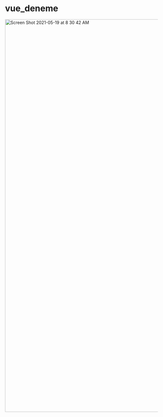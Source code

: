 # vue_deneme
<img width="1294" alt="Screen Shot 2021-05-19 at 8 30 42 AM" src="https://user-images.githubusercontent.com/31994778/118761107-844c9900-b87c-11eb-8f6a-7c05644d3f06.png">

